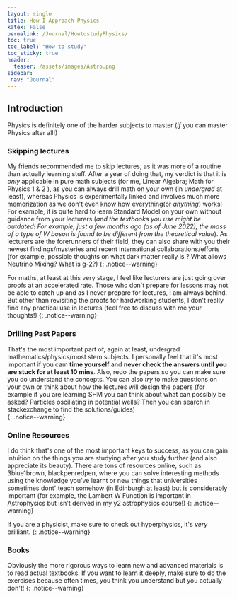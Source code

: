 ```yaml
---
layout: single
title: How I Approach Physics
katex: False
permalink: /Journal/HowtostudyPhysics/
toc: true
toc_label: "How to study"
toc_sticky: true
header:
  teaser: /assets/images/Astro.png
sidebar:
 nav: "Journal"
---
```

## Introduction
Physics is definitely one of the harder subjects to master (_if_ you can master Physics after all!) 

### Skipping lectures
My friends recommended me to skip lectures, as it was more of a routine than actually learning stuff. After a year of doing that, my verdict is that it is _only_ applicable in pure math subjects (for me, Linear Algebra; Math for Physics 1 & 2 ), as you can always drill math on your own (in _undergrad_ at least), whereas Physics is experimentally linked and involves much more memorization as we don't even know how everything(or _anything_) works! For example, it is quite hard to learn Standard Model on your own without guidance from your lecturers (_and the textbooks you use might be outdated! For example, just a few months ago (as of June 2022), the mass of a type of W boson is found to be different from the theoretical value_). As lecturers are the forerunners of their field, they can also share with you their newest findings/mysteries and recent international collaborations/efforts (for example, possible thoughts on what dark matter really is ? What allows Neutrino Mixing? What is g-2?) 
{: .notice--warning}

For maths, at least at this very stage, I feel like lecturers are just going over proofs at an accelerated rate. Those who don't prepare for lessons may not be able to catch up and as I never prepare for lectures, I am always behind. But other than revisiting the proofs for hardworking students, I don't really find any practical use in lectures (feel free to discuss with me your thoughts!)
{: .notice--warning}

### Drilling Past Papers
That's the most important part of, again at least, undergrad mathematics/physics/most stem subjects. I personally feel that it's most important if you cam **time yourself** and **never check the answers until you are stuck for at least 10 mins**. Also, redo the papers so you can make sure you do understand the concepts. You can also _try_ to make questions on your own or think about how the lectures will design the papers (for example if you are learning SHM you can think about what can possibly be asked? Particles oscillating in potential wells? Then you can search in stackexchange to find the solutions/guides)  
{: .notice--warning}

### Online Resources
I do think that's one of the most important keys to success, as you can gain intuition on the things you are studying after you study further (and also appreciate its beauty). There are tons of resources online, such as 3blue1brown, blackpenredpen, where you can solve interesting methods using the knowledge you’ve learnt or new things that universities sometimes dont' teach somehow (in Edinburgh at least) but is considerably important (for example, the Lambert W Function is important in Astrophysics but isn't derived in my y2 astrophysics course!) 
{: .notice--warning}

If you are a physicist, make sure to check out hyperphysics, it's _very_ brilliant.
{: .notice--warning}

### Books
Obviously the more rigorous ways to learn new and advanced materials is to read actual textbooks. If you want to learn it deeply, make sure to do the exercises because often times, you think you understand but you actually don't!
{: .notice--warning}


